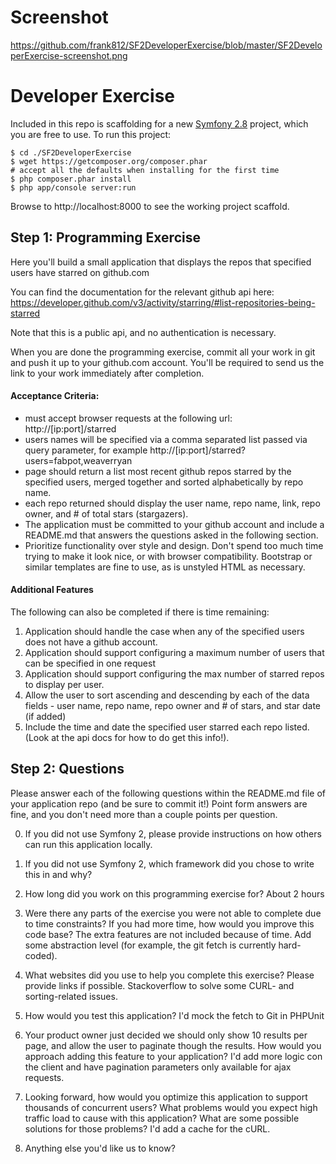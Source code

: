 # Screenshot
https://github.com/frank812/SF2DeveloperExercise/blob/master/SF2DeveloperExercise-screenshot.png

# Developer Exercise

Included in this repo is scaffolding for a new [Symfony 2.8](http://symfony.com/) project, which you are free to use. To run this project:

```
$ cd ./SF2DeveloperExercise
$ wget https://getcomposer.org/composer.phar
# accept all the defaults when installing for the first time
$ php composer.phar install
$ php app/console server:run
```

Browse to http://localhost:8000 to see the working project scaffold.


## Step 1: Programming Exercise

Here you'll build a small application that displays the repos that specified users have starred on github.com

You can find the documentation for the relevant github api here: https://developer.github.com/v3/activity/starring/#list-repositories-being-starred

Note that this is a public api, and no authentication is necessary.

When you are done the programming exercise, commit all your work in git and push it up to your github.com account. You'll be required to send us the link to your work immediately after completion.


#### Acceptance Criteria:

* must accept browser requests at the following url:
  http://[ip:port]/starred
* users names will be specified via a comma separated list passed via query parameter, for example http://[ip:port]/starred?users=fabpot,weaverryan
* page should return a list most recent github repos starred by the specified users, merged together and sorted alphabetically by repo name.
* each repo returned should display the user name, repo name, link, repo owner, and # of total stars (stargazers).
* The application must be committed to your github account and include a README.md that answers the questions asked in the following section.
* Prioritize functionality over style and design. Don't spend too much time trying to make it look nice, or with browser compatibility. Bootstrap or similar templates are fine to use, as is unstyled HTML as necessary.

#### Additional Features

The following can also be completed if there is time remaining:

1. Application should handle the case when any of the specified users does not have a github account.
2. Application should support configuring a maximum number of users that can be specified in one request
3. Application should support configuring the max number of starred repos to display per user.
4. Allow the user to sort ascending and descending by each of the data fields - user name, repo name, repo owner and # of stars, and star date (if added)
5. Include the time and date the specified user starred each repo listed. (Look at the api docs for how to do get this info!).

## Step 2: Questions

Please answer each of the following questions within the README.md file of your application repo (and be sure to commit it!) Point form answers are fine, and you don't need more than a couple points per question.

0. If you did not use Symfony 2, please provide instructions on how others can run this application locally.

0. If you did not use Symfony 2, which framework did you chose to write this in and why?

0. How long did you work on this programming exercise for?
About 2 hours

0. Were there any parts of the exercise you were not able to complete due to time constraints? If you had more time, how would you improve this code base?
The extra features are not included because of time. Add some abstraction level (for example, the git fetch is currently hard-coded).

0. What websites did you use to help you complete this exercise? Please provide links if possible.
Stackoverflow to solve some CURL- and sorting-related issues.

0. How would you test this application?
I'd mock the fetch to Git in PHPUnit

0. Your product owner just decided we should only show 10 results per page, and allow the user to paginate though the results. How would you approach adding this feature to your application?
I'd add more logic con the client and have pagination parameters only available for ajax requests.

0. Looking forward, how would you optimize this application to support thousands of concurrent users? What problems would you expect high traffic load to cause with this application? What are some possible solutions for those problems?
I'd add a cache for the cURL.

0. Anything else you'd like us to know?

